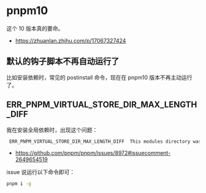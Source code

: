 # pnpm10

这个 10 版本真的要命。

- https://zhuanlan.zhihu.com/p/17067327424

## 默认的钩子脚本不再自动运行了

比如安装依赖时，常见的 postinstall 命令，现在在 pnpm10 版本不再主动运行了。

## ERR_PNPM_VIRTUAL_STORE_DIR_MAX_LENGTH_DIFF

我在安装全局依赖时，出现这个问题：

```bash
 ERR_PNPM_VIRTUAL_STORE_DIR_MAX_LENGTH_DIFF  This modules directory was created using a different virtual-store-dir-max-length value. Run "pnpm install" to recreate the modules directory.
```

- https://github.com/pnpm/pnpm/issues/8972#issuecomment-2649654519

issue 说运行以下命令即可：

```bash
pnpm i -g
```
